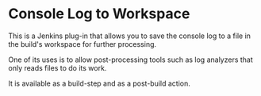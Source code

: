 # Console Log to Workspace

This is a Jenkins plug-in that allows you to save the console log to a file in the
build's workspace for further processing.

One of its uses is to allow post-processing tools such as log analyzers that
only reads files to do its work.

It is available as a build-step and as a post-build action.
